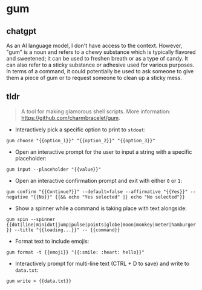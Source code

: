 # gum 
## chatgpt 
As an AI language model, I don't have access to the context. However, "gum" is a noun and refers to a chewy substance which is typically flavored and sweetened; it can be used to freshen breath or as a type of candy. It can also refer to a sticky substance or adhesive used for various purposes. In terms of a command, it could potentially be used to ask someone to give them a piece of gum or to request someone to clean up a sticky mess. 

## tldr 
 
> A tool for making glamorous shell scripts.
> More information: <https://github.com/charmbracelet/gum>.

- Interactively pick a specific option to print to `stdout`:

`gum choose "{{option_1}}" "{{option_2}}" "{{option_3}}"`

- Open an interactive prompt for the user to input a string with a specific placeholder:

`gum input --placeholder "{{value}}"`

- Open an interactive confirmation prompt and exit with either `0` or `1`:

`gum confirm "{{Continue?}}" --default=false --affirmative "{{Yes}}" --negative "{{No}}" {{&& echo "Yes selected" || echo "No selected"}}`

- Show a spinner while a command is taking place with text alongside:

`gum spin --spinner {{dot|line|minidot|jump|pulse|points|globe|moon|monkey|meter|hamburger}} --title "{{loading...}}" -- {{command}}`

- Format text to include emojis:

`gum format -t {{emoji}} "{{:smile: :heart: hello}}"`

- Interactively prompt for multi-line text (CTRL + D to save) and write to `data.txt`:

`gum write > {{data.txt}}`
